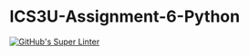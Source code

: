 # ICS3U-Assignment-6-Python

[![GitHub's Super Linter](https://github.com/michael-clermont1/ICS3U-Assignment-6-Python/workflows/GitHub's%20Super%20Linter/badge.svg)](https://github.com/michael-clermont1/ICS3U-Assignment-6-Python/actions)

